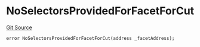 # NoSelectorsProvidedForFacetForCut
[Git Source](https://github.com/thrackle-io/tron/blob/8f8cd9f0e8cf797290e5a764c49efd646c572381/src/protocol/economic/ruleProcessor/RuleProcessorDiamondLib.sol)


```solidity
error NoSelectorsProvidedForFacetForCut(address _facetAddress);
```

